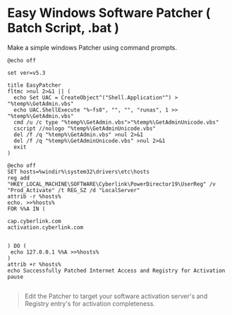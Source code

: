 # Easy Windows Software Patcher ( Batch Script, .bat )
Make a simple windows Patcher using command prompts.
```
@echo off

set ver=v5.3

title EasyPatcher
fltmc >nul 2>&1 || (
  echo Set UAC = CreateObject^("Shell.Application"^) > "%temp%\GetAdmin.vbs"
  echo UAC.ShellExecute "%~fs0", "", "", "runas", 1 >> "%temp%\GetAdmin.vbs"
  cmd /u /c type "%temp%\GetAdmin.vbs">"%temp%\GetAdminUnicode.vbs"
  cscript //nologo "%temp%\GetAdminUnicode.vbs"
  del /f /q "%temp%\GetAdmin.vbs" >nul 2>&1
  del /f /q "%temp%\GetAdminUnicode.vbs" >nul 2>&1
  exit
)

@echo off
SET hosts=%windir%\system32\drivers\etc\hosts
reg add "HKEY_LOCAL_MACHINE\SOFTWARE\Cyberlink\PowerDirector19\UserReg" /v "Prod_Activate" /t REG_SZ /d "LocalServer"
attrib -r %hosts%
echo. >>%hosts%
FOR %%A IN (

cap.cyberlink.com
activation.cyberlink.com


) DO (
 echo 127.0.0.1 %%A >>%hosts%
)
attrib +r %hosts%
echo Successfully Patched Internet Access and Registry for Activation
pause


```
    
   
> Edit the Patcher to target your software activation server's and Registry entry's for activation completeness.

